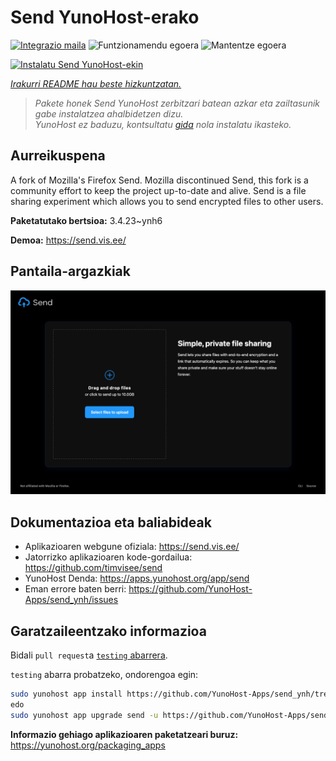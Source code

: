<!--
Ohart ongi: README hau automatikoki sortu da <https://github.com/YunoHost/apps/tree/master/tools/readme_generator>ri esker
EZ editatu eskuz.
-->

# Send YunoHost-erako

[![Integrazio maila](https://apps.yunohost.org/badge/integration/send)](https://ci-apps.yunohost.org/ci/apps/send/)
![Funtzionamendu egoera](https://apps.yunohost.org/badge/state/send)
![Mantentze egoera](https://apps.yunohost.org/badge/maintained/send)

[![Instalatu Send YunoHost-ekin](https://install-app.yunohost.org/install-with-yunohost.svg)](https://install-app.yunohost.org/?app=send)

*[Irakurri README hau beste hizkuntzatan.](./ALL_README.md)*

> *Pakete honek Send YunoHost zerbitzari batean azkar eta zailtasunik gabe instalatzea ahalbidetzen dizu.*  
> *YunoHost ez baduzu, kontsultatu [gida](https://yunohost.org/install) nola instalatu ikasteko.*

## Aurreikuspena

A fork of Mozilla's Firefox Send. Mozilla discontinued Send, this fork is a community effort to keep the project up-to-date and alive.
Send is a file sharing experiment which allows you to send encrypted files to other users.


**Paketatutako bertsioa:** 3.4.23~ynh6

**Demoa:** <https://send.vis.ee/>

## Pantaila-argazkiak

![Send(r)en pantaila-argazkia](./doc/screenshots/screenshot.png)

## Dokumentazioa eta baliabideak

- Aplikazioaren webgune ofiziala: <https://send.vis.ee/>
- Jatorrizko aplikazioaren kode-gordailua: <https://github.com/timvisee/send>
- YunoHost Denda: <https://apps.yunohost.org/app/send>
- Eman errore baten berri: <https://github.com/YunoHost-Apps/send_ynh/issues>

## Garatzaileentzako informazioa

Bidali `pull request`a [`testing` abarrera](https://github.com/YunoHost-Apps/send_ynh/tree/testing).

`testing` abarra probatzeko, ondorengoa egin:

```bash
sudo yunohost app install https://github.com/YunoHost-Apps/send_ynh/tree/testing --debug
edo
sudo yunohost app upgrade send -u https://github.com/YunoHost-Apps/send_ynh/tree/testing --debug
```

**Informazio gehiago aplikazioaren paketatzeari buruz:** <https://yunohost.org/packaging_apps>
